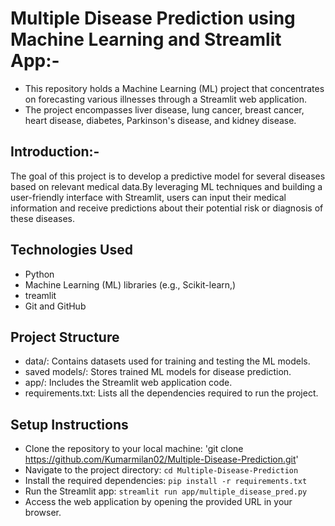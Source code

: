 # Multiple Disease Prediction using Machine Learning and Streamlit App:-
- This repository holds a Machine Learning (ML) project that concentrates on forecasting various illnesses through a Streamlit web application. 
- The project encompasses liver disease, lung cancer, breast cancer, heart disease, diabetes, Parkinson's disease, and kidney disease.

## Introduction:-
The goal of this project is to develop a predictive model for several diseases based on relevant medical data.By leveraging ML techniques and building a user-friendly interface with Streamlit, users can input their medical information and receive predictions about their potential risk or diagnosis of these diseases.

## Technologies Used
- Python
- Machine Learning (ML) libraries (e.g., Scikit-learn,)
- treamlit
- Git and GitHub

## Project Structure
- data/: Contains datasets used for training and testing the ML models.
- saved models/: Stores trained ML models for disease prediction.
- app/: Includes the Streamlit web application code.
- requirements.txt: Lists all the dependencies required to run the project.

## Setup Instructions
- Clone the repository to your local machine: 'git clone https://github.com/Kumarmilan02/Multiple-Disease-Prediction.git'
- Navigate to the project directory: `cd Multiple-Disease-Prediction`
- Install the required dependencies: 
     `pip install -r requirements.txt`
- Run the Streamlit app: `streamlit run app/multiple_disease_pred.py`
- Access the web application by opening the provided URL in your browser.
